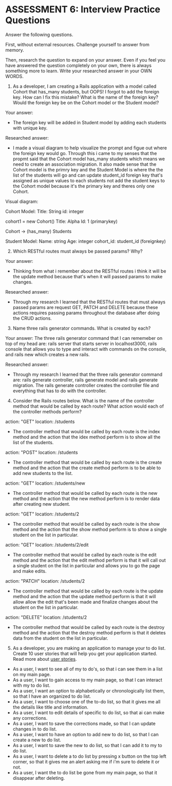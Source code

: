 # ASSESSMENT 6: Interview Practice Questions

Answer the following questions.

First, without external resources. Challenge yourself to answer from memory.

Then, research the question to expand on your answer. Even if you feel you have answered the question completely on your own, there is always something more to learn. Write your researched answer in your OWN WORDS.

1. As a developer, I am creating a Rails application with a model called Cohort that has_many students, but OOPS! I forgot to add the foreign key. How can I fix this mistake? What is the name of the foreign key? Would the foreign key be on the Cohort model or the Student model?

Your answer:

- The foreign key will be added in Student model by adding each students with unique key.

Researched answer:

- I made a visual diagram to help visualize the prompt and figue out where the foreign key would go. Through this i came to my senses that the propmt said that the Cohort model has_many students which means we need to create an association migration. It also made sense that the Cohort model is the primry key and the Student Model is where the the list of the students will go and can update student_id foreign key that's assigned as unique values to each students not add the student keys to the Cohort model because it's the primary key and theres only one Cohort.

Visual diagram:

Cohort Model:
Title: String
id: integer

cohort1 = new Cohort()
Title: Alpha
Id: 1 (primarykey)

Cohort -> (has_many) Students

Student Model:
Name: string
Age: integer
cohort_id: student_id (foreignkey)

2. Which RESTful routes must always be passed params? Why?

Your answer:

- Thinking from what i remember about the RESTful routes i think it will be the update method because that's when it will passed params to make changes.

Researched answer:

- Through my research I learned that the RESTful routes that must always passed params are request GET, PATCH and DELETE because these actions requires passing params throughout the database after doing the CRUD actions.

3. Name three rails generator commands. What is created by each?

Your answer: The three rails generator command that I can rememeber on top of my head are: rails server that starts server in localhost3000, rails console that allows you to type and interact with commands on the console, and rails new which creates a new rails.

Researched answer:

- Through my research I learned that the three rails generator command are: rails generate controller, rails generate model and rails generate migration. The rails generate controller creates the controller file and everything that has to do with the controller.

4. Consider the Rails routes below. What is the name of the controller method that would be called by each route? What action would each of the controller methods perform?


action: "GET" location: /students

- The controller method that would be called by each route is the index method and the action that the idex method perform is to show all the list of the students.

action: "POST" location: /students

- The controller method that would be called by each route is the create method and the action that the create method perform is to be able to add new students to the list.

action: "GET" location: /students/new

- The controller method that would be called by each route is the new method and the action that the new method perform is to render data after creating new student.

action: "GET" location: /students/2

- The controller method that would be called by each route is the show method and the action that the show method perform is to show a single student on the list in particular.

action: "GET" location: /students/2/edit

- The controller method that would be called by each route is the edit method and the action that the edit method perform is that it will call out a single student on the list in particular and allows you to go the page and make edits.

action: "PATCH" location: /students/2

- The controller method that would be called by each route is the update method and the action that the update method perform is that it will allow allow the edit that's been made and finalize changes about the student on the list in particular.

action: "DELETE" location: /students/2

- The controller method that would be called by each route is the destroy method and the action that the destroy method perform is that it deletes data from the student on the list in particular.


5. As a developer, you are making an application to manage your to do list. Create 10 user stories that will help you get your application started. Read more about [user stories](https://www.atlassian.com/agile/project-management/user-stories).

- As a user, I want to see all of my to do's, so that i can see them in a list on my main page.
- As a user, I want to gain access to my main page, so that I can interact with my to do list.
- As a user, I want an option to alphabetically or chronologically list them, so that I have an organized to do list.
- As a user, I want to choose one of the to-do list, so that it gives me all the details like title and information.
- As a user, I want to edit details of specific to do list, so that ai can make any corrections.
- As a user, I want to save the corrections made, so that I can update changes in to do list.
- As a user, I want to have an option to add new to do list, so that I can create a new to do list.
- As a user, I want to save the new to do list, so that I can add it to my to do list.
- As a user, I want to delete a to do list by pressing x button on the top left corner, so that it gives me an alert asking me if i'm sure to delete it or not.
- As a user, I want the to do list be gone from my main page, so that it disappear after deleting.
